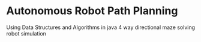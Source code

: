 # Autonomous Robot Path Planning
 Using Data Structures and Algorithms in java 4 way directional maze solving robot simulation
